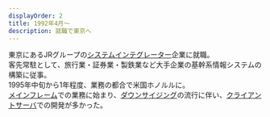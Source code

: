 ```yaml
---
displayOrder: 2
title: 1992年4月〜
description: 就職で東京へ
---
```


東京にあるJRグループの[システムインテグレーター][システムインテグレーター]企業に就職。  
客先常駐として、旅行業・証券業・製鉄業など大手企業の基幹系情報システムの構築に従事。  
1995年中旬から1年程度、業務の都合で米国ホノルルに。  
[メインフレーム][メインフレーム]での業務に始まり、[ダウンサイジング][ダウンサイジング]の流行に伴い、[クライアントサーバ][クライアントサーバ]での開発が多かった。

[システムインテグレーター]: https://ja.wikipedia.org/wiki/%E3%82%B7%E3%82%B9%E3%83%86%E3%83%A0%E3%82%A4%E3%83%B3%E3%83%86%E3%82%B0%E3%83%AC%E3%83%BC%E3%82%BF%E3%83%BC
[メインフレーム]: https://ja.wikipedia.org/wiki/%E3%83%A1%E3%82%A4%E3%83%B3%E3%83%95%E3%83%AC%E3%83%BC%E3%83%A0
[ダウンサイジング]: https://ja.wikipedia.org/wiki/%E3%83%80%E3%82%A6%E3%83%B3%E3%82%B5%E3%82%A4%E3%82%B8%E3%83%B3%E3%82%B0#%E3%82%B3%E3%83%B3%E3%83%94%E3%83%A5%E3%83%BC%E3%82%BF%E8%A3%BD%E5%93%81%E3%81%AE%E3%83%80%E3%82%A6%E3%83%B3%E3%82%B5%E3%82%A4%E3%82%B8%E3%83%B3%E3%82%B0
[クライアントサーバ]: https://ja.wikipedia.org/wiki/%E3%82%AF%E3%83%A9%E3%82%A4%E3%82%A2%E3%83%B3%E3%83%88%E3%82%B5%E3%83%BC%E3%83%90%E3%83%A2%E3%83%87%E3%83%AB
